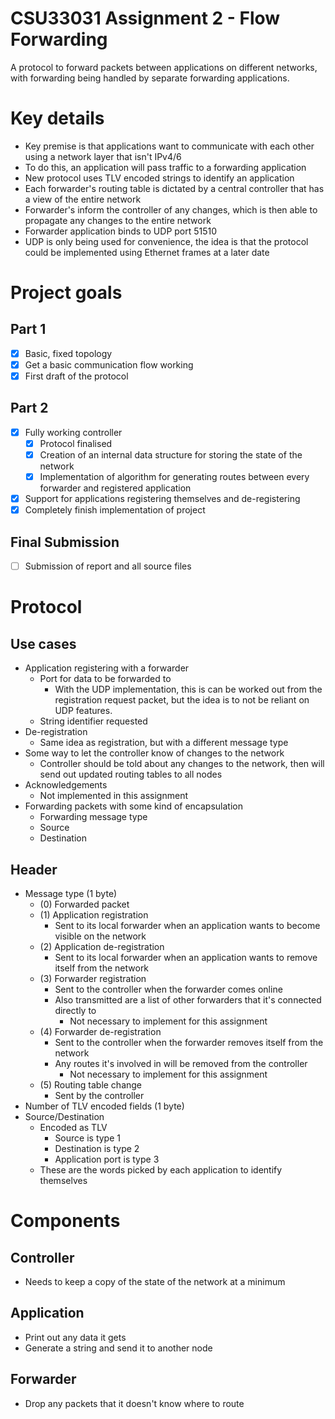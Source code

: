 # CSU33031 Assignment 2 - Flow Forwarding

A protocol to forward packets between applications on different networks, with forwarding being handled by separate forwarding applications.

# Key details
* Key premise is that applications want to communicate with each other using a network layer that isn't IPv4/6
* To do this, an application will pass traffic to a forwarding application
* New protocol uses TLV encoded strings to identify an application
* Each forwarder's routing table is dictated by a central controller that has a view of the entire network
* Forwarder's inform the controller of any changes, which is then able to propagate any changes to the entire network
* Forwarder application binds to UDP port 51510
* UDP is only being used for convenience, the idea is that the protocol could be implemented using Ethernet frames at a later date


# Project goals
## Part 1
- [x] Basic, fixed topology
- [x] Get a basic communication flow working
- [x] First draft of the protocol

## Part 2
- [x] Fully working controller
  - [x] Protocol finalised
  - [x] Creation of an internal data structure for storing the state of the network
  - [x] Implementation of algorithm for generating routes between every forwarder and registered application
- [x] Support for applications registering themselves and de-registering
- [x] Completely finish implementation of project

## Final Submission
- [ ] Submission of report and all source files


# Protocol
## Use cases
* Application registering with a forwarder
  * Port for data to be forwarded to
    * With the UDP implementation, this is can be worked out from the registration request packet, but the idea is to not be reliant on UDP features.
  * String identifier requested
* De-registration
  * Same idea as registration, but with a different message type
* Some way to let the controller know of changes to the network
  * Controller should be told about any changes to the network, then will send out updated routing tables to all nodes
* Acknowledgements
  * Not implemented in this assignment
* Forwarding packets with some kind of encapsulation
  * Forwarding message type
  * Source
  * Destination


## Header
* Message type (1 byte)
  * (0) Forwarded packet
  * (1) Application registration
    * Sent to its local forwarder when an application wants to become visible on the network
  * (2) Application de-registration
    * Sent to its local forwarder when an application wants to remove itself from the network
  * (3) Forwarder registration
    * Sent to the controller when the forwarder comes online
    * Also transmitted are a list of other forwarders that it's connected directly to
      * Not necessary to implement for this assignment
  * (4) Forwarder de-registration
    * Sent to the controller when the forwarder removes itself from the network
    * Any routes it's involved in will be removed from the controller
      * Not necessary to implement for this assignment
  * (5) Routing table change
    * Sent by the controller
* Number of TLV encoded fields (1 byte)
* Source/Destination
  * Encoded as TLV
    * Source is type 1
    * Destination is type 2
    * Application port is type 3
  * These are the words picked by each application to identify themselves

<!-- This section can be removed when the report is written -->
# Components
## Controller
* Needs to keep a copy of the state of the network at a minimum


## Application
* Print out any data it gets
* Generate a string and send it to another node

## Forwarder
* Drop any packets that it doesn't know where to route
